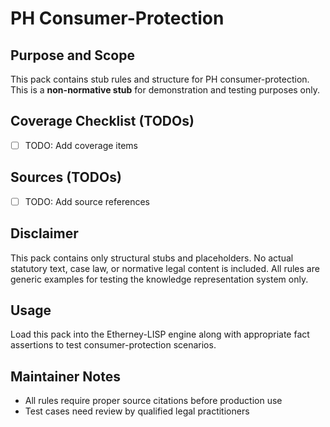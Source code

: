 # PH Consumer-Protection

## Purpose and Scope

This pack contains stub rules and structure for PH consumer-protection. This is a **non-normative stub** for demonstration and testing purposes only.

## Coverage Checklist (TODOs)

- [ ] TODO: Add coverage items

## Sources (TODOs)

- [ ] TODO: Add source references

## Disclaimer

This pack contains only structural stubs and placeholders. No actual statutory text, case law, or normative legal content is included. All rules are generic examples for testing the knowledge representation system only.

## Usage

Load this pack into the Etherney-LISP engine along with appropriate fact assertions to test consumer-protection scenarios.

## Maintainer Notes

- All rules require proper source citations before production use
- Test cases need review by qualified legal practitioners
